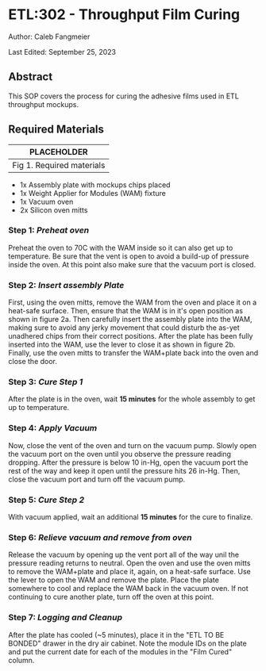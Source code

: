 # ETL:302 - Throughput Film Curing

Author: Caleb Fangmeier

Last Edited: September 25, 2023

## Abstract

This SOP covers the process for curing the adhesive films used in ETL throughput mockups.

## Required Materials


| PLACEHOLDER |
|:------------------------:|
|Fig 1. Required materials |

  - 1x Assembly plate with mockups chips placed
  - 1x Weight Applier for Modules (WAM) fixture
  - 1x Vacuum oven
  - 2x Silicon oven mitts

### Step 1: *Preheat oven*

Preheat the oven to 70C with the WAM inside so it can also get up to temperature. Be sure that the vent is open to avoid a build-up of pressure inside the oven. At this point also make sure that the vacuum port is closed.

### Step 2: *Insert assembly Plate*

First, using the oven mitts, remove the WAM from the oven and place it on a heat-safe surface. Then, ensure that the WAM is in it's open position as shown in figure 2a. Then carefully insert the assembly plate into the WAM, making sure to avoid any jerky movement that could disturb the as-yet unadhered chips from their correct positions. After the plate has been fully inserted into the WAM, use the lever to close it as shown in figure 2b. Finally, use the oven mitts to transfer the WAM+plate back into the oven and close the door.

### Step 3: *Cure Step 1*

After the plate is in the oven, wait **15 minutes** for the whole assembly to get up to temperature.

### Step 4: *Apply Vacuum*

Now, close the vent of the oven and turn on the vacuum pump. Slowly open the vacuum port on the oven until you observe the pressure reading dropping. After the pressure is below 10 in-Hg, open the vacuum port the rest of the way and keep it open until the pressure hits 26 in-Hg. Then, close the vacuum port and turn off the vacuum pump.

### Step 5: *Cure Step 2*

With vacuum applied, wait an additional **15 minutes** for the cure to finalize.

### Step 6: *Relieve vacuum and remove from oven*

Release the vacuum by opening up the vent port all of the way unil the pressure reading returns to neutral. Open the oven and use the oven mitts to remove the WAM+plate and place it, again, on a heat-safe surface. Use the lever to open the WAM and remove the plate. Place the plate somewhere to cool and replace the WAM back in the vacuum oven. If not continuing to cure another plate, turn off the oven at this point.

### Step 7: *Logging and Cleanup*

After the plate has cooled (~5 minutes), place it in the "ETL TO BE BONDED" drawer in the dry air cabinet. Note the module IDs on the plate and put the current date for each of the modules in the "Film Cured" column. 

